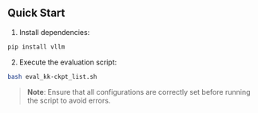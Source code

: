 ## Quick Start


1. Install dependencies:

```bash
pip install vllm
```

2. Execute the evaluation script:

```bash
bash eval_kk-ckpt_list.sh
```

   > **Note**: Ensure that all configurations are correctly set before running the script to avoid errors.

